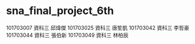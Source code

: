 sna_final_project_6th
=====================
101703007 資科三 邱煒傑
101703025 資科三 唐笙凱
101703042 資科三 李哲豪
101703044 資科三 張伯新
101703049 資科三 林柏辰
